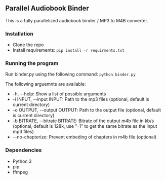 ## Parallel Audiobook Binder
This is a fully parallelized audiobook binder / MP3 to M4B converter.

### Installation
- Clone the repo
- Install requirements: `pip install -r requirments.txt`

### Running the program
Run binder.py using the following command: `python binder.py`

The following arguemnts are available:
- -h, --help: Show a list of possible arguments
- -i INPUT, --input INPUT: Path to the mp3 files (optional, default is current directory)
- -o OUTPUT, --output OUTPUT: Path to the output file (optional, default is current directory)
- -b BITRATE, --bitrate BITRATE: Bitrate of the output m4b file in kb/s (optional, default is 128k, use "-1" to get the same bitrate as the input mp3 files)
- --no-chapterize: Prevent embeding of chapters in m4b file (optional)

### Dependencies
- Python 3
- pip
- ffmpeg
